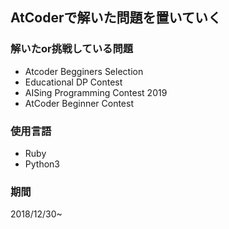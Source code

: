 ## AtCoderで解いた問題を置いていく  
### 解いたor挑戦している問題  
* Atcoder Begginers Selection
* Educational DP Contest
* AISing Programming Contest 2019
* AtCoder Beginner Contest

### 使用言語  
* Ruby
* Python3

### 期間  
2018/12/30~
